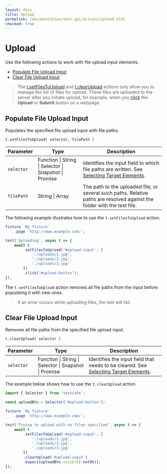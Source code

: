 ```yaml
---
layout: docs
title: Upload
permalink: /documentation/test-api/actions/upload.html
checked: true
---
```

# Upload

Use the following actions to work with file upload input elements.

* [Populate File Upload Input](#populate-file-upload-input)
* [Clear File Upload Input](#clear-file-upload-input)

> The [t.setFilesToUpload](#populate-file-upload-input) and [t.clearUpload](#clear-file-upload-input) actions only allow you to manage the list of files for upload. These files are uploaded to the server after you initiate upload, for example, when you [click](click.md) the **Upload** or **Submit** button on a webpage.

## Populate File Upload Input

Populates the specified file upload input with file paths.

```text
t.setFilesToUpload( selector, filePath )
```

Parameter  | Type                                              | Description
---------- | ------------------------------------------------- | -------------------------------------------------------------------------------------------------------------------------------------------
`selector` | Function &#124; String &#124; Selector &#124; Snapshot &#124; Promise | Identifies the input field to which file paths are written. See [Selecting Target Elements](README.md#selecting-target-elements).
`filePath` | String &#124; Array                                            | The path to the uploaded file, or several such paths. Relative paths are resolved against the folder with the test file.

The following example illustrates how to use the `t.setFilesToUpload` action.

```js
fixture `My fixture`
    .page `http://www.example.com/`;

test('Uploading', async t => {
    await t
        .setFilesToUpload('#upload-input', [
            './uploads/1.jpg',
            './uploads/2.jpg',
            './uploads/3.jpg'
        ])
        .click('#upload-button');
});
```

The `t.setFilesToUpload` action removes all file paths from the input before populating it with new ones.

> If an error occurs while uploading files, the test will fail.

## Clear File Upload Input

Removes all file paths from the specified file upload input.

```text
t.clearUpload( selector )
```

Parameter  | Type                                              | Description
---------- | ------------------------------------------------- | -------------------------------------------------------------------------------------------------------------------------
`selector` | Function &#124; String &#124; Selector &#124; Snapshot &#124; Promise | Identifies the input field that needs to be cleared. See [Selecting Target Elements](README.md#selecting-target-elements).

The example below shows how to use the `t.clearUpload` action.

```js
import { Selector } from 'testcafe';

const uploadBtn = Selector('#upload-button');

fixture `My fixture`
    .page `http://www.example.com/`;

test('Trying to upload with no files specified', async t => {
    await t
        .setFilesToUpload('#upload-input', [
            './uploads/1.jpg',
            './uploads/2.jpg',
            './uploads/3.jpg'
        ])
        .clearUpload('#upload-input')
        .expect(uploadBtn.visible).notOk();
});
```
